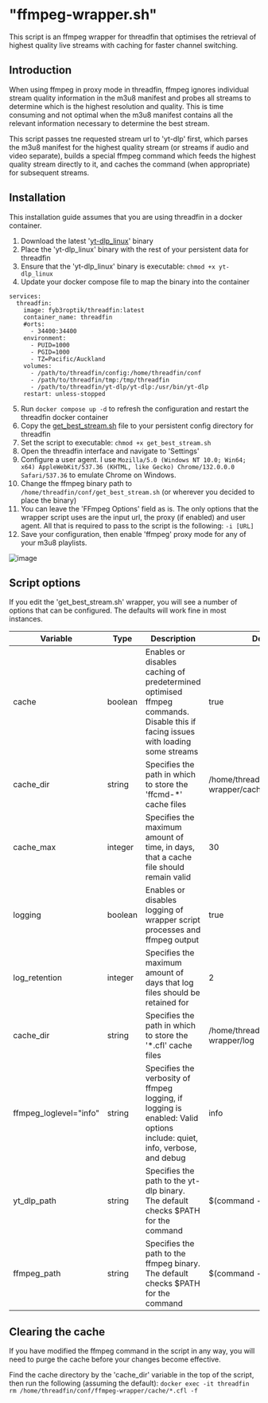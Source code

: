 # "ffmpeg-wrapper.sh"

This script is an ffmpeg wrapper for threadfin that optimises the retrieval of highest quality live streams with caching for faster channel switching.

## Introduction

When using ffmpeg in proxy mode in threadfin, ffmpeg ignores individual stream quality information in the m3u8 manifest and probes all streams to determine which is the highest resolution and quality. This is time consuming and not optimal when the m3u8 manifest contains all the relevant information necessary to determine the best stream.

This script passes tne requested stream url to 'yt-dlp' first, which parses the m3u8 manifest for the highest quality stream (or streams if audio and video separate), builds a special ffmpeg command which feeds the highest quality stream directly to it, and caches the command (when appropriate) for subsequent streams.

## Installation

This installation guide assumes that you are using threadfin in a docker container.

1. Download the latest '[yt-dlp_linux](https://github.com/yt-dlp/yt-dlp/releases)' binary
2. Place the 'yt-dlp_linux' binary with the rest of your persistent data for threadfin
3. Ensure that the 'yt-dlp_linux' binary is executable: ```chmod +x yt-dlp_linux```
4. Update your docker compose file to map the binary into the container

```
services:
  threadfin:
    image: fyb3roptik/threadfin:latest
    container_name: threadfin
    #orts:
      - 34400:34400
    environment:
      - PUID=1000
      - PGID=1000
      - TZ=Pacific/Auckland
    volumes:
      - /path/to/threadfin/config:/home/threadfin/conf
      - /path/to/threadfin/tmp:/tmp/threadfin
      - /path/to/threadfin/yt-dlp/yt-dlp:/usr/bin/yt-dlp
    restart: unless-stopped
```

5. Run ```docker compose up -d``` to refresh the configuration and restart the threadfin docker container
6. Copy the [get_best_stream.sh](get_best_stream.sh) file to your persistent config directory for threadfin
7. Set the script to executable: ```chmod +x get_best_stream.sh```
8. Open the threadfin interface and navigate to 'Settings'
9. Configure a user agent. I use ```Mozilla/5.0 (Windows NT 10.0; Win64; x64) AppleWebKit/537.36 (KHTML, like Gecko) Chrome/132.0.0.0 Safari/537.36``` to emulate Chrome on Windows.
10. Change the ffmpeg binary path to ```/home/threadfin/conf/get_best_stream.sh``` (or wherever you decided to place the binary)
11. You can leave the 'FFmpeg Options' field as is. The only options that the wrapper script uses are the input url, the proxy (if enabled) and user agent. All that is required to pass to the script is the following: ```-i [URL]```
12. Save your configuration, then enable 'ffmpeg' proxy mode for any of your m3u8 playlists.

![image](https://github.com/user-attachments/assets/a664adad-1c65-4bd8-a711-b916a84b581a)

## Script options

If you edit the 'get_best_stream.sh' wrapper, you will see a number of options that can be configured. The defaults will work fine in most instances.

| Variable | Type | Description | Default |
| --- | --- | --- | --- | 
| cache | boolean | Enables or disables caching of predetermined optimised ffmpeg commands. Disable this if facing issues with loading some streams | true |
| cache_dir | string | Specifies the path in which to store the 'ffcmd-*' cache files | /home/threadfin/conf/ffmpeg-wrapper/cache |
| cache_max | integer | Specifies the maximum amount of time, in days, that a cache file should remain valid | 30 |
| logging | boolean | Enables or disables logging of wrapper script processes and ffmpeg output | true |
| log_retention | integer | Specifies the maximum amount of days that log files should be retained for | 2 |
| cache_dir | string | Specifies the path in which to store the '*.cfl' cache files | /home/threadfin/conf/ffmpeg-wrapper/log |
| ffmpeg_loglevel="info" | string | Specifies the verbosity of ffmpeg logging, if logging is enabled: Valid options include: quiet, info, verbose, and debug | info |
| yt_dlp_path | string | Specifies the path to the yt-dlp binary. The default checks $PATH for the command | $(command -v yt-dlp) |
| ffmpeg_path | string | Specifies the path to the ffmpeg binary. The default checks $PATH for the command | $(command -v ffmpeg) |

## Clearing the cache

If you have modified the ffmpeg command in the script in any way, you will need to purge the cache before your changes become effective.

Find the cache directory by the 'cache_dir' variable in the top of the script, then run the following (assuming the default): ```docker exec -it threadfin rm /home/threadfin/conf/ffmpeg-wrapper/cache/*.cfl -f```
